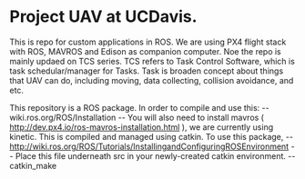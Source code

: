 # Project UAV at UCDavis.
This is repo for custom applications in ROS.
We are using PX4 flight stack with ROS, MAVROS and Edison as companion computer.
Noe the repo is mainly updaed on TCS series.
TCS refers to Task Control Software, which is task schedular/manager for Tasks.
Task is broaden concept about things that UAV can do, including moving, data collecting, collision avoidance, and etc.

This repository is a ROS package.
In order to compile and use this:
-- wiki.ros.org/ROS/Installation
-- You will also need to install mavros ( http://dev.px4.io/ros-mavros-installation.html ), we are currently using kinetic.
This is compiled and managed using catkin.
To use this package,
-- http://wiki.ros.org/ROS/Tutorials/InstallingandConfiguringROSEnvironment
-- Place this file underneath src in your newly-created catkin environment.
-- catkin_make
